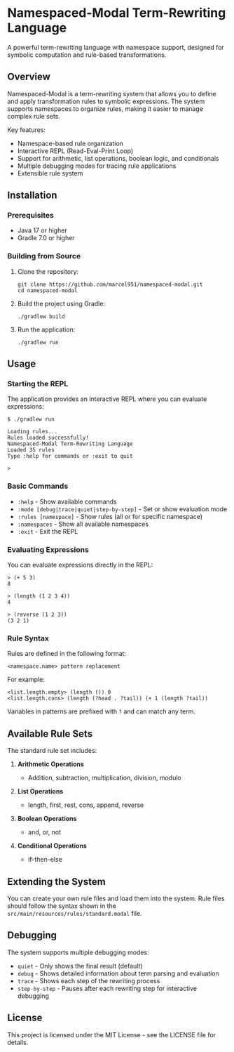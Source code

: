 # Namespaced-Modal Term-Rewriting Language

A powerful term-rewriting language with namespace support, designed for symbolic computation and rule-based transformations.

## Overview

Namespaced-Modal is a term-rewriting system that allows you to define and apply transformation rules to symbolic expressions. The system supports namespaces to organize rules, making it easier to manage complex rule sets.

Key features:
- Namespace-based rule organization
- Interactive REPL (Read-Eval-Print Loop)
- Support for arithmetic, list operations, boolean logic, and conditionals
- Multiple debugging modes for tracing rule applications
- Extensible rule system

## Installation

### Prerequisites
- Java 17 or higher
- Gradle 7.0 or higher

### Building from Source
1. Clone the repository:
   ```
   git clone https://github.com/marcel951/namespaced-modal.git
   cd namespaced-modal
   ```

2. Build the project using Gradle:
   ```
   ./gradlew build
   ```

3. Run the application:
   ```
   ./gradlew run
   ```

## Usage

### Starting the REPL

The application provides an interactive REPL where you can evaluate expressions:

```
$ ./gradlew run

Loading rules...
Rules loaded successfully!
Namespaced-Modal Term-Rewriting Language
Loaded 35 rules
Type :help for commands or :exit to quit

>
```

### Basic Commands

- `:help` - Show available commands
- `:mode [debug|trace|quiet|step-by-step]` - Set or show evaluation mode
- `:rules [namespace]` - Show rules (all or for specific namespace)
- `:namespaces` - Show all available namespaces
- `:exit` - Exit the REPL

### Evaluating Expressions

You can evaluate expressions directly in the REPL:

```
> (+ 5 3)
8

> (length (1 2 3 4))
4

> (reverse (1 2 3))
(3 2 1)
```

### Rule Syntax

Rules are defined in the following format:

```
<namespace.name> pattern replacement
```

For example:
```
<list.length.empty> (length ()) 0
<list.length.cons> (length (?head . ?tail)) (+ 1 (length ?tail))
```

Variables in patterns are prefixed with `?` and can match any term.

## Available Rule Sets

The standard rule set includes:

1. **Arithmetic Operations**
   - Addition, subtraction, multiplication, division, modulo

2. **List Operations**
   - length, first, rest, cons, append, reverse

3. **Boolean Operations**
   - and, or, not

4. **Conditional Operations**
   - if-then-else

## Extending the System

You can create your own rule files and load them into the system. Rule files should follow the syntax shown in the `src/main/resources/rules/standard.modal` file.

## Debugging

The system supports multiple debugging modes:

- `quiet` - Only shows the final result (default)
- `debug` - Shows detailed information about term parsing and evaluation
- `trace` - Shows each step of the rewriting process
- `step-by-step` - Pauses after each rewriting step for interactive debugging

## License

This project is licensed under the MIT License - see the LICENSE file for details.
